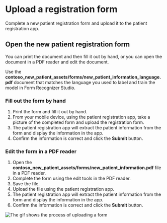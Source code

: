 # Upload a registration form

Complete a new patient registration form and upload it to the patient registration app.

## Open the new patient registration form

You can print the document and then fill it out by hand, or you can open the document in a PDF reader and edit the document. 

Use the **contoso_new_patient_assets/forms/new_patient_information_language.pdf** document that matches the language you used to label and train the model in Form Recognizer Studio.

### Fill out the form by hand

1. Print the form and fill it out by hand.
1. From your mobile device, using the patient registration app, take a picture of the completed form and upload the registration form.
1. The patient registration app will extract the patient information from the form and display the information in the app.
1. Confirm the information is correct and click the **Submit** button.

### Edit the form in a PDF reader

1. Open the **contoso_new_patient_assets/forms/new_patient_information.pdf** file in a PDF reader.
1. Complete the form using the edit tools in the PDF reader.
1. Save the file.
1. Upload the file using the patient registration app.
1. The patient registration app will extract the patient information from the form and display the information in the app.
1. Confirm the information is correct and click the **Submit** button.

![The gif shows the process of uploading a form](./img/basic-workflow.gif)
